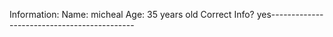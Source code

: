 Information: 
Name: micheal
Age: 35 years old
Correct Info? yes--------------------------------------------